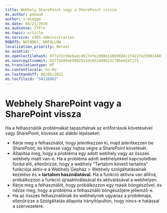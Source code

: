 ```yaml
---
title: Webhely SharePoint vagy a SharePoint vissza
ms.author: pebaum
author: v-miegge
ms.date: 04/21/2020
ms.audience: ITPro
ms.topic: article
ms.service: o365-administration
ROBOTS: NOINDEX, NOFOLLOW
localization_priority: Normal
ms.assetid: ''
ms.openlocfilehash: 077a72c56e8adc4617efe2d98e11069684c2f4227e2590144017be30fb19548e
ms.sourcegitcommit: b5f7da89a650d2915dc652449623c78be6247175
ms.translationtype: MT
ms.contentlocale: hu-HU
ms.lasthandoff: 08/05/2021
ms.locfileid: "54116982"
---
```

# <a name="follow-or-un-follow-a-sharepoint-site"></a>Webhely SharePoint vagy a SharePoint vissza

Ha a felhasználók problémákat tapasztalnak az erőforrások követésével vagy SharePoint, kövesse az alábbi lépéseket:

* Kérje meg a felhasználót, hogy jelentkezzen ki, majd jelentkezzen be SharePoint, és kövesse vagy hajtsa végre a SharePoint követését.
* Állapítsa meg, hogy a probléma egy adott webhely vagy az összes webhely miatt van-e. Ha a probléma adott webhelyekkel kapcsolatban fordul elő, ellenőrizze, hogy a webhely "Tartalom követő tartalma" funkciója aktív-e a Webhely Gépház > Webhely szolgáltatásainak kezelése és **> tartalom használatával.** Ha a funkció aktívra van állítva, próbálkozzon a funkció újraaktiválásával és aktiválásával a webhelyen.
* Kérje meg a felhasználót, hogy próbálkozzon egy másik böngészővel, és nézze meg, hogy a probléma a felhasználó böngészőjére jellemző-e.
* Ha az összes felhasználónak és webhelynek ugyanaz [](https://admin.microsoft.com/AdminPortal/Home#/servicehealth) a problémája, ellenőrizze a Szolgáltatás állapota irányítópulton, hogy nincs-e hatással a szervezetére.
